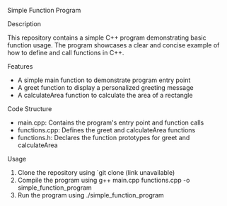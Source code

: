 Simple Function Program

Description

This repository contains a simple C++ program demonstrating basic function usage. The program showcases a clear and concise example of how to define and call functions in C++.

Features

- A simple main function to demonstrate program entry point
- A greet function to display a personalized greeting message
- A calculateArea function to calculate the area of a rectangle

Code Structure

- main.cpp: Contains the program's entry point and function calls
- functions.cpp: Defines the greet and calculateArea functions
- functions.h: Declares the function prototypes for greet and calculateArea

Usage

1. Clone the repository using `git clone (link unavailable)
2. Compile the program using g++ main.cpp functions.cpp -o simple_function_program
3. Run the program using ./simple_function_program
